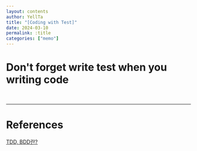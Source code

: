```yaml
---
layout: contents
author: YellTa
title: "[Coding with Test]"
date: 2024-03-10
permalink: :title
categories: ["memo"]
---
```


# Don't forget write test when you writing code

<br>

---
# References

[TDD, BDD란?](https://mingule.tistory.com/43)

